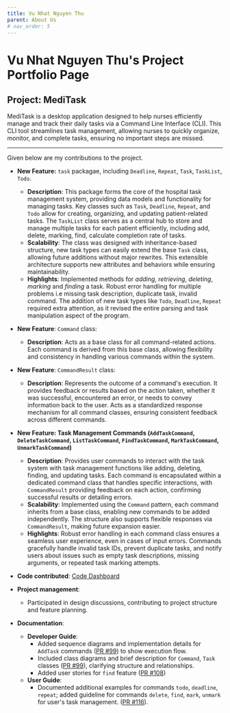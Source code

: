 ```yaml
---
title: Vu Nhat Nguyen Thu
parent: About Us
# nav_order: 5
---
```


# Vu Nhat Nguyen Thu's Project Portfolio Page

## Project: MediTask

MediTask is a desktop application designed to help nurses efficiently manage and track their daily tasks via a Command Line Interface (CLI). This CLI tool streamlines task management, allowing nurses to quickly organize, monitor, and complete tasks, ensuring no important steps are missed.

---

Given below are my contributions to the project.

- **New Feature:** `task` packagae, including `Deadline`, `Repeat`, `Task`, `TaskList`, `Todo`.
    - **Description**: This package forms the core of the hospital task management system, providing data models and functionality for managing tasks. Key classes such as `Task`, `Deadline`, `Repeat`, and `Todo` allow for creating, organizing, and updating patient-related tasks. The `TaskList` class serves as a central hub to store and manage multiple tasks for each patient efficiently, including add, delete, marking, find, calculate completion rate of tasks.
    - **Scalability**: The class was designed with inheritance-based structure, new task types can easily extend the base `Task` class, allowing future additions without major rewrites. This extensible architecture supports new attributes and behaviors while ensuring maintainability.
    - **Highlights**: Implemented methods for *adding*, *retrieving*, *deleting*, *marking* and *finding* a task. Robust error handling for multiple problems i.e missing task description, duplicate task, invalid command. The addition of new task types like `Todo`, `Deadline`, `Repeat` required extra attention, as it revised the entire parsing and task manipulation aspect of the program.

- **New Feature**: `Command` class:
    - **Description**: Acts as a base class for all command-related actions. Each command is derived from this base class, allowing flexibility and consistency in handling various commands within the system.

- **New Feature**: `CommandResult` class:
    - **Description**: Represents the outcome of a command's execution. It provides feedback or results based on the action taken, whether it was successful, encountered an error, or needs to convey information back to the user. Acts as a standardized response mechanism for all command classes, ensuring consistent feedback across different commands.

- **New Feature: Task Management Commands (`AddTaskCommand`, `DeleteTaskCommand`, `ListTaskCommand`, `FindTaskCommand`, `MarkTaskCommand`, `UnmarkTaskCommand`)**
    - **Description**: Provides user commands to interact with the task system with task management functions like adding, deleting, finding, and updating tasks. Each command is encapsulated within a dedicated command class that handles specific interactions, with `CommandResult` providing feedback on each action, confirming successful results or detailing errors.
    - **Scalability**: Implemented using the `Command` pattern, each command inherits from a base class, enabling new commands to be added independently. The structure also supports flexible responses via `CommandResult`, making future expansion easier.
    - **Highlights**: Robust error handling in each command class ensures a seamless user experience, even in cases of input errors. Commands gracefully handle invalid task IDs, prevent duplicate tasks, and notify users about issues such as empty task descriptions, missing arguments, or repeated task marking attempts.


- **Code contributed**: [Code Dashboard](https://nus-cs2113-ay2425s1.github.io/tp-dashboard/?search=metanyu&breakdown=true&sort=groupTitle%20dsc&sortWithin=title&since=2024-09-20&timeframe=commit&mergegroup=&groupSelect=groupByRepos&checkedFileTypes=docs~functional-code~test-code~other&tabOpen=true&tabType=authorship&tabAuthor=Metanyu&tabRepo=AY2425S1-CS2113-T11-1%2Ftp%5Bmaster%5D&authorshipIsMergeGroup=false&authorshipFileTypes=docs~functional-code~test-code&authorshipIsBinaryFileTypeChecked=false&authorshipIsIgnoredFilesChecked=false)
- **Project management**:
  - Participated in design discussions, contributing to project structure and feature planning.

- **Documentation**:
  - **Developer Guide**:
    - Added sequence diagrams and implementation details for `AddTask` commands ([PR #99](https://github.com/AY2425S1-CS2113-T11-1/tp/pull/99)) to show execution flow.
    - Included class diagrams and brief description for `Command`, `Task` classes ([PR #99](https://github.com/AY2425S1-CS2113-T11-1/tp/pull/99)), clarifying structure and relationships.
    - Added user stories for `find` feature ([PR #108](https://github.com/AY2425S1-CS2113-T11-1/tp/pull/108))
  - **User Guide**:
    - Documented additional examples for commands `todo`, `deadline`, `repeat`; added guideline for commands `delete`, `find`, `mark`, `unmark` for user's task management. ([PR #116](https://github.com/AY2425S1-CS2113-T11-1/tp/pull/116)).
